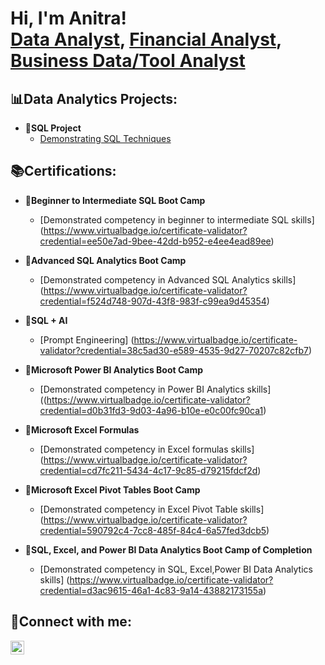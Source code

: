 <h1>Hi, I'm Anitra! <br/><a 
href="https://www.linkedin.com/in/anitra-harper/"> Data Analyst</a>, <a
href=>Financial Analyst</a>, <a
href=>Business Data/Tool Analyst</a></h1>

<h2>📊Data Analytics Projects:</h2>

- <b>💾SQL Project</b>
  - [Demonstrating SQL Techniques](https://github.com/aeharper2001/SQL_Techniques/edit/main/README.md)

<h2>📚Certifications:</h2>

- <b>📜Beginner to Intermediate SQL Boot Camp</b>
  - [Demonstrated competency in beginner to intermediate SQL skills] (https://www.virtualbadge.io/certificate-validator?credential=ee50e7ad-9bee-42dd-b952-e4ee4ead89ee)

- <b>📜Advanced SQL Analytics Boot Camp</b>
  - [Demonstrated competency in Advanced SQL Analytics skills] (https://www.virtualbadge.io/certificate-validator?credential=f524d748-907d-43f8-983f-c99ea9d45354)

- <b>📜SQL + AI</b>
  - [Prompt Engineering] (https://www.virtualbadge.io/certificate-validator?credential=38c5ad30-e589-4535-9d27-70207c82cfb7)

- <b>📜Microsoft Power BI Analytics Boot Camp</b>
  - [Demonstrated competency in Power BI Analytics skills] ((https://www.virtualbadge.io/certificate-validator?credential=d0b31fd3-9d03-4a96-b10e-e0c00fc90ca1)

- <b>📜Microsoft Excel Formulas </b>
  - [Demonstrated competency in Excel formulas skills] (https://www.virtualbadge.io/certificate-validator?credential=cd7fc211-5434-4c17-9c85-d79215fdcf2d)
    
- <b>📜Microsoft Excel Pivot Tables Boot Camp</b>
  - [Demonstrated competency in Excel Pivot Table skills] (https://www.virtualbadge.io/certificate-validator?credential=590792c4-7cc8-485f-84c4-6a57fed3dcb5)

- <b>📜SQL, Excel, and Power BI Data Analytics Boot Camp of Completion</b>
  - [Demonstrated competency in SQL, Excel,Power BI Data Analytics skills] (https://www.virtualbadge.io/certificate-validator?credential=d3ac9615-46a1-4c83-9a14-43882173155a)

<h2>📱Connect with me:</h2>
<a href="https://www.linkedin.com/in/anitra-harper/" target="_blank">
  <img align="left" alt="Anitra Harper" width="22px" src="https://cdn.jsdelivr.net/npm/simple-icons@v3/icons/linkedin.svg" />
</a>
